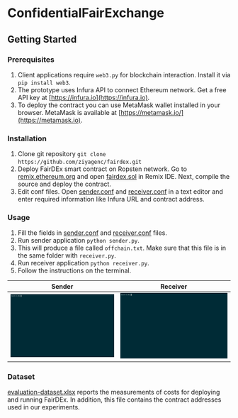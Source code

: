 # ConfidentialFairExchange

## Getting Started

### Prerequisites
1. Client applications require `web3.py` for blockchain interaction. Install it via `pip install web3`.
2. The prototype uses Infura API to connect Ethereum network. Get a free API key at [https://infura.io](https://infura.io).
3. To deploy the contract you can use MetaMask wallet installed in your browser. MetaMask is available at [https://metamask.io/](https://metamask.io).

### Installation
1. Clone git repository
`git clone https://github.com/ziyagenc/fairdex.git`
2. Deploy FairDEx smart contract on Ropsten network. Go to [remix.ethereum.org](remix.ethereum.org) and open [fairdex.sol](fairdex.sol) in Remix IDE. Next, compile the source and deploy the contract.
3. Edit conf files. Open [sender.conf](sender.conf) and [receiver.conf](receiver.conf) in a text editor and enter required information like Infura URL and contract address.

### Usage
1. Fill the fields in [sender.conf](sender.conf) and [receiver.conf](receiver.conf) files.
2. Run sender application `python sender.py`.
3. This will produce a file called `offchain.txt`. Make sure that this file is in the same folder with `receiver.py`.
4. Run receiver application `python receiver.py`.
5. Follow the instructions on the terminal.

Sender                                |  Receiver
:------------------------------------:|:----------------------------------------:
![Sender Usage](./images/sender.gif)  |  ![Receiver Usage](./images/receiver.gif)
 
### Dataset
[evaluation-dataset.xlsx](evaluation-dataset.xlsx) reports the measurements of costs for deploying and running FairDEx. In addition, this file contains the contract addresses used in our experiments.
